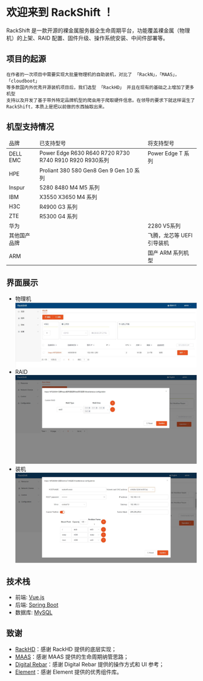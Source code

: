 # 欢迎来到 RackShift ！

  RackShift 是一款开源的裸金属服务器全生命周期平台，功能覆盖裸金属（物理机）的上架、RAID 配置、固件升级、操作系统安装、中间件部署等。  
 
## 项目的起源
    在作者的一次项目中需要实现大批量物理机的自助装机，对比了 「RackN」，「MAAS」，「cloudboot」
    等多款国内外优秀开源装机项目后，我们选型 「RackHD」 并且在现有的基础之上增加了更多机型
    支持以及开发了基于带外特定品牌机型的爬虫用于爬取硬件信息。在领导的要求下就这样诞生了
    RackShift，本质上是把以前做的东西抽取出来。
    
## 机型支持情况
<table>
<thead>
<tr><td>品牌</td><td>已支持型号</td><td>将支持型号</td></tr>
</thead>
<tbody>
<tr>
<td>DELL EMC</td>
<td>Power Edge R630 R640 R720 R730 R740 R910 R920 R930系列</td>
<td>Power Edge T 系列</td>
</tr>
<tr>
<td>HPE</td>
<td>Proliant 380 580 Gen8 Gen 9 Gen 10 系列</td>
</tr>

<tr>
<td>Inspur</td>
<td>5280 8480 M4 M5 系列</td>
</tr>

<tr>
<td>IBM</td>
<td>X3550 X3650 M4 系列</td>
</tr>

<tr>
<td>H3C</td>
<td>R4900 G3 系列</td>
</tr>

<tr>
<td>ZTE</td>
<td>R5300 G4 系列</td>
</tr>

<tr>
<td>华为</td>
<td></td>
<td>2280 V5系列</td>
</tr>

<tr>
<td>其他国产品牌</td>
<td></td>
<td>飞腾，龙芯等 UEFI 引导装机</td>
</tr>

<tr>
<td>ARM</td>
<td></td>
<td>国产 ARM 系列机型</td>
</tr>


</tbody>
</table>

## 界面展示
* 物理机
![runnob](static/wizard/pm1.jpg)
* RAID
![runnob](static/wizard/raid.jpg)
* 装机
![runnob](static/wizard/centos.jpg)

## 技术栈

- 前端: [Vue.js](https://vuejs.org/)
- 后端: [Spring Boot](https://www.tutorialspoint.com/spring_boot/spring_boot_introduction.htm)
- 数据库: [MySQL](https://www.mysql.com/)

## 致谢

-  [RackHD](https://rackhd.github.io/)：感谢 RackHD 提供的底层实现；
-  [MAAS](https://maas.io/)：感谢 MAAS 提供的生命周期纳管思路；
-  [Digital Rebar](https://rackn.com/rebar/)：感谢 Digital Rebar 提供的操作方式和 UI 参考；
-  [Element](https://element.eleme.cn/#/)：感谢 Element 提供的优秀组件库。